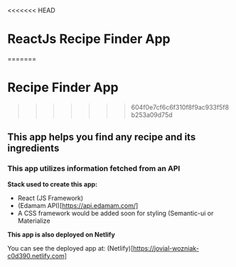 <<<<<<< HEAD
# ReactJs Recipe Finder App
=======
# Recipe Finder App
>>>>>>> 604f0e7cf6c6f310f8f9ac933f5f8b253a09d75d
## This app helps you find any recipe and its ingredients 

### This app utilizes information fetched from an API

**Stack used to create this app:**
- React (JS Framework)
- (Edamam API)[https://api.edamam.com/] 
- A CSS framework would be added soon for styling (Semantic-ui or Materialize

**This app is also deployed on Netlify**

You can see the deployed app at: (Netlify)[https://jovial-wozniak-c0d390.netlify.com]

